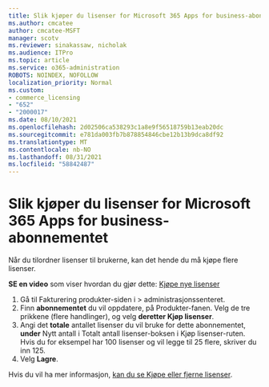 ```yaml
---
title: Slik kjøper du lisenser for Microsoft 365 Apps for business-abonnementet
ms.author: cmcatee
author: cmcatee-MSFT
manager: scotv
ms.reviewer: sinakassaw, nicholak
ms.audience: ITPro
ms.topic: article
ms.service: o365-administration
ROBOTS: NOINDEX, NOFOLLOW
localization_priority: Normal
ms.custom:
- commerce_licensing
- "652"
- "2000017"
ms.date: 08/10/2021
ms.openlocfilehash: 2d02506ca538293c1a8e9f56518759b13eab20dc
ms.sourcegitcommit: e781da003fb7b878854846cbe12b13b9dca8df92
ms.translationtype: MT
ms.contentlocale: nb-NO
ms.lasthandoff: 08/31/2021
ms.locfileid: "58842487"
---
```

# <a name="how-to-buy-licenses-for-your-microsoft-365-apps-for-business-subscription"></a>Slik kjøper du lisenser for Microsoft 365 Apps for business-abonnementet

Når du tilordner lisenser til brukerne, kan det hende du må kjøpe flere lisenser.

**SE en video** som viser hvordan du gjør dette: [Kjøpe nye lisenser](https://go.microsoft.com/fwlink/p/?linkid=2154857)
  
1. Gå til Fakturering produkter-siden i   >  [](https://go.microsoft.com/fwlink/p/?linkid=842054) administrasjonssenteret.
2. Finn **abonnementet** du vil oppdatere, på Produkter-fanen. Velg de tre prikkene (flere handlinger), og velg **deretter Kjøp lisenser**.
3. Angi det **totale** antallet lisenser du  vil bruke for dette abonnementet, **under** Nytt antall i Totalt antall lisenser-boksen i Kjøp lisenser-ruten. Hvis du for eksempel har 100 lisenser og vil legge til 25 flere, skriver du inn 125.
4. Velg **Lagre**.

Hvis du vil ha mer informasjon, [kan du se Kjøpe eller fjerne lisenser](https://docs.microsoft.com/microsoft-365/commerce/licenses/buy-licenses).